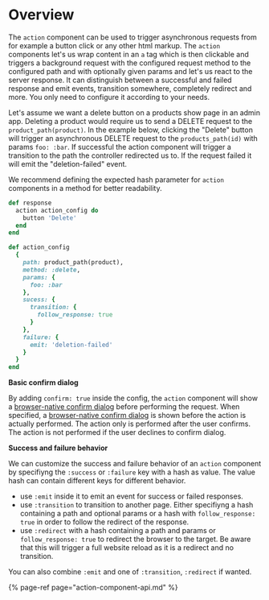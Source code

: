 # Overview

The `action` component can be used to trigger asynchronous requests from for example a button click or any other html markup. The `action` components let's us wrap content in an `a` tag which is then clickable and triggers a background request with the configured request method to the configured path and with optionally given params and let's us react to the server response. It can distinguish between a successful and failed response and emit events, transition somewhere, completely redirect and more. You only need to configure it according to your needs.

Let's assume we want a delete button on a products show page in an admin app. Deleting a product would require us to send a DELETE request to the `product_path(product)`. In the example below, clicking the "Delete" button will trigger an asynchronous DELETE request to the `products_path(id)` with params `foo: :bar`. If successful the action component will trigger a transition to the path the controller redirected us to. If the request failed it will emit the "deletion-failed" event.

We recommend defining the expected hash parameter for `action` components in a method for better readability.

```ruby
def response
  action action_config do
    button 'Delete'
  end
end

def action_config
  {
    path: product_path(product),
    method: :delete,
    params: {
      foo: :bar
    },
    sucess: {
      transition: {
        follow_response: true
      }
    },
    failure: {
      emit: 'deletion-failed'
    }
  }
end
```

**Basic confirm dialog**

By adding `confirm: true` inside the config, the `action` component will show a [browser-native confirm dialog](https://developer.mozilla.org/en-US/docs/Web/API/Window/confirm) before performing the request. When specified, a [browser-native confirm dialog](https://developer.mozilla.org/en-US/docs/Web/API/Window/confirm) is shown before the action is actually performed. The action only is performed after the user confirms. The action is not performed if the user declines to confirm dialog.

**Success and failure behavior**

We can customize the success and failure behavior of an `action` component by specifiyng the `:success` or `:failure` key with a hash as value. The value hash can contain different keys for different behavior.

* use `:emit` inside it to emit an event for success or failed responses. 
* use `:transition` to transition to another page. Either specifiyng a hash containing a path and optional params or a hash with `follow_response: true` in order to follow the redirect of the response.
* use `:redirect` with a hash containing a path and params or `follow_response: true` to redirect the browser to the target. Be aware that this will trigger a full website reload as it is a redirect and no transition.

You can also combine `:emit` and one of `:transition`, `:redirect` if wanted.

{% page-ref page="action-component-api.md" %}




